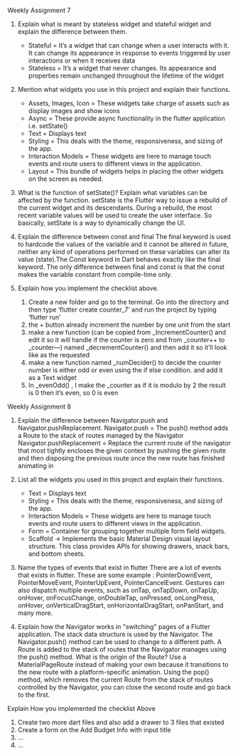 Weekly Assignment 7
1. Explain what is meant by stateless widget and stateful widget and explain the difference between them.
	
	- Stateful = It’s a widget that can change when a user interacts with it. It can change its appearance in response to events triggered by user interactions or when it receives data
	- Stateless = It’s a widget that never changes. Its appearance and properties remain unchanged throughout the lifetime of the widget
2. Mention what widgets you use in this project and explain their functions.
	- Assets, Images, Icon = These widgets take charge of assets such as display images and show icons
	-  Async = These provide async functionality in the flutter application i.e. setState()
	- Text = Displays text
	- Styling = This deals with the theme, responsiveness, and sizing of the app.
	- Interaction Models = These widgets are here to manage touch events and route users to different views in the application.
	- Layout = This bundle of widgets helps in placing the other widgets on the screen as needed.

3. What is the function of setState()? Explain what variables can be affected by the function.
setState is the Flutter way to issue a rebuild of the current widget and its descendants. During a rebuild, the most recent variable values will be used to create the user interface. So basically, setState is a way to dynamically change the UI.

4. Explain the difference between const and final
	The final keyword is used to hardcode the values of the variable and it cannot be altered in future, neither any kind of operations performed on these variables can alter its value (state).The Const keyword in Dart behaves exactly like the final keyword. The only difference between final and const is that the const makes the variable constant from compile-time only.

5. Explain how you implement the checklist above.
	1. Create a new folder and go to the terminal. Go into the directory and then type ‘flutter create counter_7’ and run the project by typing ‘flutter run’
	1. the + button already increment the number by one unit from the start
	2. make a new function (can be copied from _IncrementCounter() and edit it so it will handle if the counter is zero and from _counter++ to _counter—) named _decrementCounter() and then add it so it’ll look like as the requested
	3. make a new function named _numDecider() to decide the counter number is either odd or even using the if else condition. and add it as a Text widget
	4. In _evenOdd() , I make the _counter as if it is modulo by 2 the result is 0 then it’s even, so 0 is even
	

Weekly Assignment 8
1. Explain the difference between Navigator.push and Navigator.pushReplacement.
Navigator.push = The push() method adds a Route to the stack of routes managed by the Navigator
Navigator.pushReplacement = Replace the current route of the navigator that most tightly encloses the given context by pushing the given route and then disposing the previous route once the new route has finished animating in

2. List all the widgets you used in this project and explain their functions.
	- Text = Displays text
	- Styling = This deals with the theme, responsiveness, and sizing of the app.
	- Interaction Models = These widgets are here to manage touch events and route users to different views in the application.
	- Form = Container for grouping together multiple form field widgets.
	- Scaffold -> Implements the basic Material Design visual layout structure. This class provides APIs for showing drawers, snack bars, and bottom sheets.
3. Name the types of events that exist in flutter
There are a lot of events that exists in flutter. These are some example : 
PointerDownEvent, PointerMoveEvent, PointerUpEvent, PointerCancelEvent. Gestures can also dispatch multiple events, such as onTap, onTapDown, onTapUp, onHover, onFocusChange, onDoubleTap, onPressed, onLongPress, onHover, onVerticalDragStart, onHorizontalDragStart, onPanStart, and many more.

4. Explain how the Navigator works in "switching" pages of a Flutter application.
The stack data structure is used by the Navigator. The Navigator.push() method can be used to change to a different path. A Route is added to the stack of routes that the Navigator manages using the push() method. What is the origin of the Route? Use a MaterialPageRoute instead of making your own because it transitions to the new route with a platform-specific animation. Using the pop() method, which removes the current Route from the stack of routes controlled by the Navigator, you can close the second route and go back to the first.

Explain How you implemented the checklist Above
1. Create two more dart files and also add a drawer to 3 files that existed
2. Create a form on the Add Budget Info with input title
3. ...
4. ...

